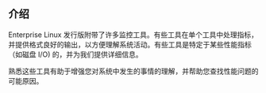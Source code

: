 ## 介绍
Enterprise Linux 发行版附带了许多监控工具。有些工具在单个工具中处理指标，并提供格式良好的输出，以方便理解系统活动。有些工具是特定于某些性能指标（如磁盘 I/O) 的，并为我们提供详细信息。

熟悉这些工具有助于增强您对系统中发生的事情的理解，并帮助您查找性能问题的可能原因。